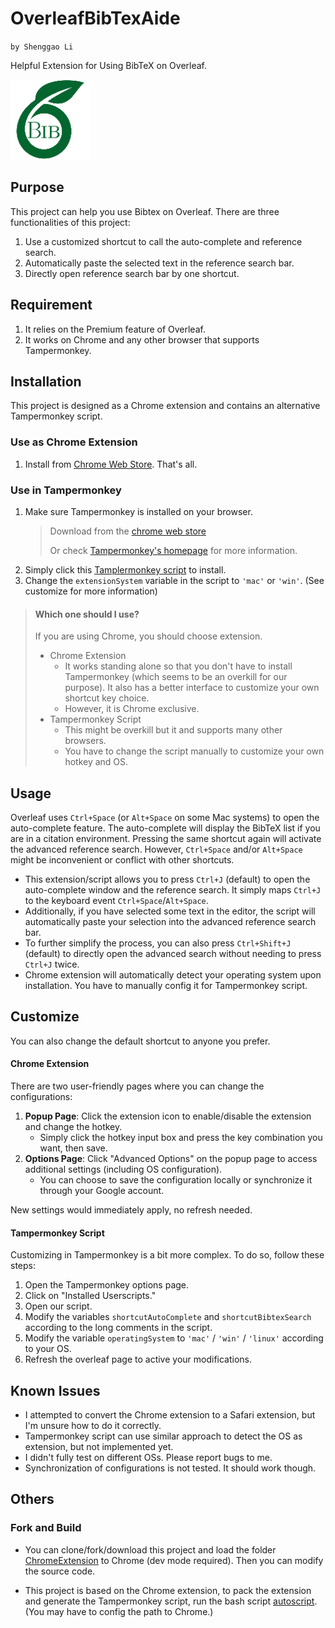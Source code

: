 # OverleafBibTexAide
`by Shenggao Li`

Helpful Extension for Using BibTeX on Overleaf.

![icon](ChromeExtension/resources/icon128.png)

## Purpose
This project can help you use Bibtex on Overleaf.
There are three functionalities of this project:
1. Use a customized shortcut to call the auto-complete and reference search.
2. Automatically paste the selected text in the reference search bar.
3. Directly open reference search bar by one shortcut.

## Requirement
1. It relies on the Premium feature of Overleaf.
2. It works on Chrome and any other browser that supports Tampermonkey.

## Installation
This project is designed as a Chrome extension and contains an alternative Tampermonkey script.

### Use as Chrome Extension
1. Install from [Chrome Web Store](https://chromewebstore.google.com/detail/overleaf-autpcomplete-and/acpelegceefpigddjgeeponapnnlbmeh). That's all.

### Use in Tampermonkey
1. Make sure Tampermonkey is installed on your browser.
   > Download from the [chrome web store](https://chromewebstore.google.com/detail/tampermonkey/dhdgffkkebhmkfjojejmpbldmpobfkfo)
   >
   > Or check [Tampermonkey's homepage](https://www.tampermonkey.net/) for more information.
2. Simply click this [Tamplermonkey script](https://github.com/qluanl/OverleafBibTexAide/raw/main/OverleafBibTexAide_Tampermonkey.user.js) to install.
3. Change the `extensionSystem` variable in the script to `'mac'` or `'win'`. (See customize for more information)

> #### Which one should I use?
> If you are using Chrome, you should choose extension. 
> - Chrome Extension
>   - It works standing alone so that you don't have to install Tampermonkey (which seems to be an overkill for our purpose). It also has a better interface to customize your own shortcut key choice. 
>   - However, it is Chrome exclusive. 
> - Tampermonkey Script
>   - This might be overkill but it and supports many other browsers.
>   - You have to change the script manually to customize your own hotkey and OS.

## Usage

Overleaf uses `Ctrl+Space` (or `Alt+Space` on some Mac systems) to open the auto-complete feature. The auto-complete will display the BibTeX list if you are in a citation environment. Pressing the same shortcut again will activate the advanced reference search. However, `Ctrl+Space` and/or `Alt+Space` might be inconvenient or conflict with other shortcuts.

- This extension/script allows you to press `Ctrl+J` (default) to open the auto-complete window and the reference search. It simply maps `Ctrl+J` to the keyboard event `Ctrl+Space`/`Alt+Space`. 
- Additionally, if you have selected some text in the editor, the script will automatically paste your selection into the advanced reference search bar.
- To further simplify the process, you can also press `Ctrl+Shift+J` (default) to directly open the advanced search without needing to press `Ctrl+J` twice.
- Chrome extension will automatically detect your operating system upon installation. You have to manually config it for Tampermonkey script.


## Customize
You can also change the default shortcut to anyone you prefer.

#### Chrome Extension
There are two user-friendly pages where you can change the configurations:

1. **Popup Page**: Click the extension icon to enable/disable the extension and change the hotkey.
   - Simply click the hotkey input box and press the key combination you want, then save.
2. **Options Page**: Click "Advanced Options" on the popup page to access additional settings (including OS configuration).
   - You can choose to save the configuration locally or synchronize it through your Google account.

New settings would immediately apply, no refresh needed.

#### Tampermonkey Script
Customizing in Tampermonkey is a bit more complex. To do so, follow these steps:

1. Open the Tampermonkey options page.
2. Click on "Installed Userscripts."
3. Open our script.
4. Modify the variables `shortcutAutoComplete` and `shortcutBibtexSearch` according to the long comments in the script.
5. Modify the variable `operatingSystem` to `'mac'` / `'win'` / `'linux'` according to your OS.
5. Refresh the overleaf page to active your modifications.


## Known Issues
- I attempted to convert the Chrome extension to a Safari extension, but I'm unsure how to do it correctly.
- Tampermonkey script can use similar approach to detect the OS as extension, but not implemented yet.
- I didn't fully test on different OSs. Please report bugs to me.
- Synchronization of configurations is not tested. It should work though.

## Others

### Fork and Build
- You can clone/fork/download this project and load the folder [ChromeExtension](ChromeExtension) to Chrome (dev mode required). Then you can modify the source code.

- This project is based on the Chrome extension, to pack the extension and generate the Tampermonkey script, run the bash script [autoscript](autoscript). (You may have to config the path to Chrome.)
